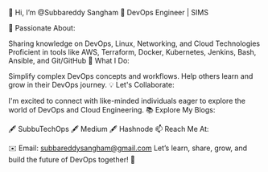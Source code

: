 👋 Hi, I’m @Subbareddy Sangham
🚀 DevOps Engineer | SIMS

👀 Passionate About:

Sharing knowledge on DevOps, Linux, Networking, and Cloud Technologies
Proficient in tools like AWS, Terraform, Docker, Kubernetes, Jenkins, Bash, Ansible, and Git/GitHub
🌱 What I Do:

Simplify complex DevOps concepts and workflows.
Help others learn and grow in their DevOps journey.
💡 Let's Collaborate:

I'm excited to connect with like-minded individuals eager to explore the world of DevOps and Cloud Engineering.
📚 Explore My Blogs:

🖋️ SubbuTechOps
🖋️ Medium
🖋️ Hashnode
📫 Reach Me At:

✉️ Email: subbareddysangham@gmail.com
Let’s learn, share, grow, and build the future of DevOps together! 🌟
